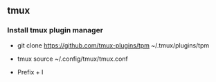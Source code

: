 ## tmux

### Install tmux plugin manager

  * git clone https://github.com/tmux-plugins/tpm ~/.tmux/plugins/tpm

  * tmux source ~/.config/tmux/tmux.conf

  * Prefix + I


